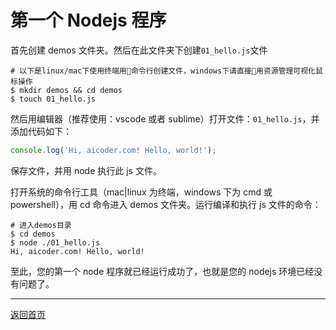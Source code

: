 # 第一个 Nodejs 程序

首先创建 demos 文件夹。然后在此文件夹下创建`01_hello.js`文件

```shell
# 以下是linux/mac下使用终端用命令行创建文件，windows下请直接用资源管理可视化鼠标操作
$ mkdir demos && cd demos
$ touch 01_hello.js
```

然后用编辑器（推荐使用：vscode 或者 sublime）打开文件：`01_hello.js`，并添加代码如下：

```js
console.log('Hi, aicoder.com! Hello, world!');
```

保存文件，并用 node 执行此 js 文件。

打开系统的命令行工具（mac|linux 为终端，windows 下为 cmd 或 powershell），用 cd 命令进入 demos 文件夹。运行编译和执行 js 文件的命令：

```shell
# 进入demos目录
$ cd demos
$ node ./01_hello.js
Hi, aicoder.com! Hello, world!
```

至此，您的第一个 node 程序就已经运行成功了，也就是您的 nodejs 环境已经没有问题了。

---

[返回首页](../readme.md)

